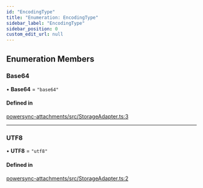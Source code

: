 ```yaml
---
id: "EncodingType"
title: "Enumeration: EncodingType"
sidebar_label: "EncodingType"
sidebar_position: 0
custom_edit_url: null
---
```


## Enumeration Members

### Base64

• **Base64** = ``"base64"``

#### Defined in

[powersync-attachments/src/StorageAdapter.ts:3](https://github.com/powersync-ja/powersync-react-native-sdk/blob/65a3c12/packages/powersync-attachments/src/StorageAdapter.ts#L3)

___

### UTF8

• **UTF8** = ``"utf8"``

#### Defined in

[powersync-attachments/src/StorageAdapter.ts:2](https://github.com/powersync-ja/powersync-react-native-sdk/blob/65a3c12/packages/powersync-attachments/src/StorageAdapter.ts#L2)
